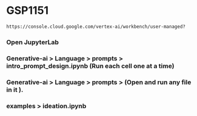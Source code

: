 # GSP1151
```cmd
https://console.cloud.google.com/vertex-ai/workbench/user-managed?
```
### Open JupyterLab
### Generative-ai > Language > prompts > intro_prompt_design.ipynb (Run each cell one at a time)

### Generative-ai > Language > prompts > (Open and run any file in it ).
### examples > ideation.ipynb